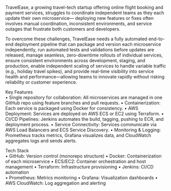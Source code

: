 TravelEase, a growing travel-tech startup offering online flight booking and payment services, 
struggles to coordinate independent teams as they each update their own microservice—
deploying new features or fixes often involves manual coordination, inconsistent 
environments, and service outages that frustrate both customers and developers. 

To overcome these challenges, TravelEase needs a fully automated end-to-end deployment 
pipeline that can package and version each microservice independently, run automated tests 
and validations before updates are released, manage seamless, zero-downtime rollouts of
individual services, ensure consistent environments across development, staging, and 
production, enable independent scaling of services to handle variable traffic (e.g., holiday 
travel spikes), and provide real-time visibility into service health and performance—allowing 
teams to innovate rapidly without risking reliability or customer experience.

Key Features  
• Single repository for collaboration: All microservices are managed in one GitHub 
repo using feature branches and pull requests. 
• Containerization: Each service is packaged using Docker for consistency. 
• AWS Deployment: Services are deployed on AWS ECS or EC2 using Terraform. 
• CI/CD Pipelines: Jenkins automates the build, tagging, pushing to ECR, and 
deployment process. 
• Service Connectivity: Services communicate via AWS Load Balancers and ECS 
Service Discovery. 
• Monitoring & Logging: Prometheus tracks metrics, Grafana visualizes data, and 
CloudWatch aggregates logs and sends alerts.

Tech Stack  
• GitHub: Version control (monorepo structure) 
• Docker: Containerization of each microservice 
• ECS/EC2: Container orchestration and host management 
• Terraform: Infrastructure provisioning 
• Jenkins: CI/CD automation  
• Prometheus: Metrics monitoring 
• Grafana: Visualization dashboards 
• AWS CloudWatch: Log aggregation and alerting



